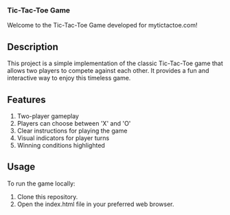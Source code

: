 ### Tic-Tac-Toe Game
Welcome to the Tic-Tac-Toe Game developed for mytictactoe.com!

## Description
This project is a simple implementation of the classic Tic-Tac-Toe game that allows two players to compete against each other. It provides a fun and interactive way to enjoy this timeless game.

## Features
1. Two-player gameplay
2. Players can choose between 'X' and 'O'
3. Clear instructions for playing the game
4. Visual indicators for player turns
5. Winning conditions highlighted
## Usage
To run the game locally:

1. Clone this repository.
2. Open the index.html file in your preferred web browser.


